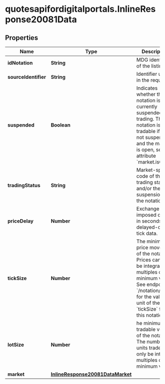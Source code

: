 # quotesapifordigitalportals.InlineResponse20081Data

## Properties

Name | Type | Description | Notes
------------ | ------------- | ------------- | -------------
**idNotation** | **String** | MDG identifier of the listing. | [optional] 
**sourceIdentifier** | **String** | Identifier used in the request. | [optional] 
**suspended** | **Boolean** | Indicates whether the notation is currently suspended from trading. The notation is tradable if it is not suspended and the market is open, see attribute &#x60;market.isOpen&#x60;. | [optional] 
**tradingStatus** | **String** | Market-specific code of the trading status and/or the suspension of the notation. | [optional] 
**priceDelay** | **Number** | Exchange-imposed delay in seconds for delayed-quality tick data. | [optional] 
**tickSize** | **Number** | The minimum price movement of the notation. Prices can only be integral multiples of this minimum value. See endpoint &#x60;/notation/get&#x60; for the value unit of the &#x60;tickSize&#x60; for this notation. | [optional] 
**lotSize** | **Number** | he minimum tradable volume of the notation. The number of units traded can only be integral multiples of this minimum value. | [optional] 
**market** | [**InlineResponse20081DataMarket**](InlineResponse20081DataMarket.md) |  | [optional] 



